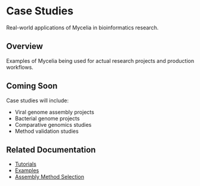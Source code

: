 # Case Studies

Real-world applications of Mycelia in bioinformatics research.

## Overview

Examples of Mycelia being used for actual research projects and production workflows.

## Coming Soon

Case studies will include:
- Viral genome assembly projects
- Bacterial genome projects
- Comparative genomics studies
- Method validation studies

## Related Documentation

- [Tutorials](tutorials.md)
- [Examples](examples.md)
- [Assembly Method Selection](assembly-method-selection.md)
